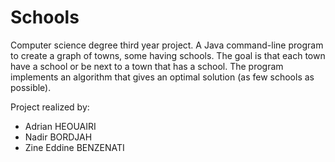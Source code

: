 # Schools

Computer science degree third year project. A Java command-line program to create a graph of towns, some having schools. The goal is that each town have a school or be next to a town that has a school. The program implements an algorithm that gives an optimal solution (as few schools as possible).

Project realized by:
- Adrian HEOUAIRI
- Nadir BORDJAH
- Zine Eddine BENZENATI
